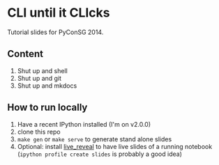# CLI until it CLIcks

Tutorial slides for PyConSG 2014.

## Content

1. Shut up and shell
1. Shut up and git
1. Shut up and mkdocs


## How to run locally

1. Have a recent IPython installed (I'm on v2.0.0)
2. clone this repo
3. `make gen` or `make serve` to generate stand alone slides
4. Optional: install [live_reveal](https://github.com/damianavila/live_reveal)
   to have live slides of a running notebook (`ipython profile create slides`
   is probably a good idea)

